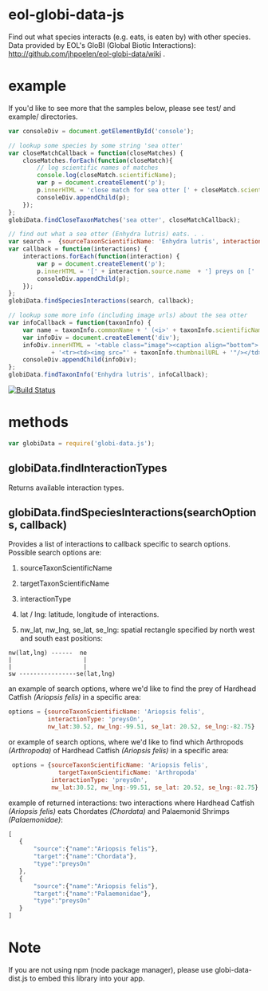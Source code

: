 # eol-globi-data-js

Find out what species interacts (e.g. eats, is eaten by) with other species.  Data provided by EOL's GloBI (Global Biotic Interactions): http://github.com/jhpoelen/eol-globi-data/wiki .

# example
If you'd like to see more that the samples below, please see test/ and example/ directories.

```javascript
var consoleDiv = document.getElementById('console');

// lookup some species by some string 'sea otter'
var closeMatchCallback = function(closeMatches) {
    closeMatches.forEach(function(closeMatch){
        // log scientific names of matches
        console.log(closeMatch.scientificName);
        var p = document.createElement('p');
        p.innerHTML = 'close match for sea otter [' + closeMatch.scientificName + ']';
        consoleDiv.appendChild(p);
    });
};
globiData.findCloseTaxonMatches('sea otter', closeMatchCallback);

// find out what a sea otter (Enhydra lutris) eats. . .
var search =  {sourceTaxonScientificName: 'Enhydra lutris', interactionType: 'preysOn'};
var callback = function(interactions) {
    interactions.forEach(function(interaction) {
        var p = document.createElement('p');
        p.innerHTML = '[' + interaction.source.name  + '] preys on ['  + interaction.target.name + ']';
        consoleDiv.appendChild(p);
    });
};
globiData.findSpeciesInteractions(search, callback);

// lookup some more info (including image urls) about the sea otter
var infoCallback = function(taxonInfo) {
    var name = taxonInfo.commonName + ' (<i>' + taxonInfo.scientificName + '</i>)';
    var infoDiv = document.createElement('div');
    infoDiv.innerHTML = '<table class="image"><caption align="bottom">' + name + '</caption>'
            + '<tr><td><img src="' + taxonInfo.thumbnailURL + '"/></td></tr></table>';
    consoleDiv.appendChild(infoDiv);
};
globiData.findTaxonInfo('Enhydra lutris', infoCallback);
```

[![Build Status](https://ci.testling.com/jhpoelen/eol-globi-data-js.png)](https://ci.testling.com/jhpoelen/eol-globi-data-js)

# methods

```javascript
var globiData = require('globi-data.js');
```

## globiData.findInteractionTypes
Returns available interaction types.

## globiData.findSpeciesInteractions(searchOptions, callback)
Provides a list of interactions to callback specific to search options.  Possible search options are:

 1. sourceTaxonScientificName

 2. targetTaxonScientificName

 3. interactionType

 4. lat / lng: latitude, longitude of interactions.

 5. nw_lat, nw_lng, se_lat, se_lng: spatial rectangle specified by north west and south east positions:

 ```
 nw(lat,lng) ------  ne
 |                    |
 |                    |
 sw ----------------se(lat,lng)
 ```

 an example of search options, where we'd like to find the prey of Hardhead Catfish _(Ariopsis felis)_ in a specific area:
 ```javascript
 options = {sourceTaxonScientificName: 'Ariopsis felis',
            interactionType: 'preysOn',
            nw_lat:30.52, nw_lng:-99.51, se_lat: 20.52, se_lng:-82.75}

 ```

 or example of search options, where we'd like to find which Arthropods _(Arthropoda)_ of Hardhead Catfish _(Ariopsis felis)_ in a specific area:
 ```javascript
  options = {sourceTaxonScientificName: 'Ariopsis felis',
               targetTaxonScientificName: 'Arthropoda'
             interactionType: 'preysOn',
             nw_lat:30.52, nw_lng:-99.51, se_lat: 20.52, se_lng:-82.75}

  ```

 example of returned interactions: two interactions where Hardhead Catfish _(Ariopsis felis)_ eats Chordates _(Chordata)_ and Palaemonid Shrimps _(Palaemonidae)_:

 ```javascript
[
    {
        "source":{"name":"Ariopsis felis"},
        "target":{"name":"Chordata"},
        "type":"preysOn"
    },
    {
        "source":{"name":"Ariopsis felis"},
        "target":{"name":"Palaemonidae"},
        "type":"preysOn"
    }
]
 ```

# Note

If you are not using npm (node package manager), please use globi-data-dist.js to embed this library into your app.